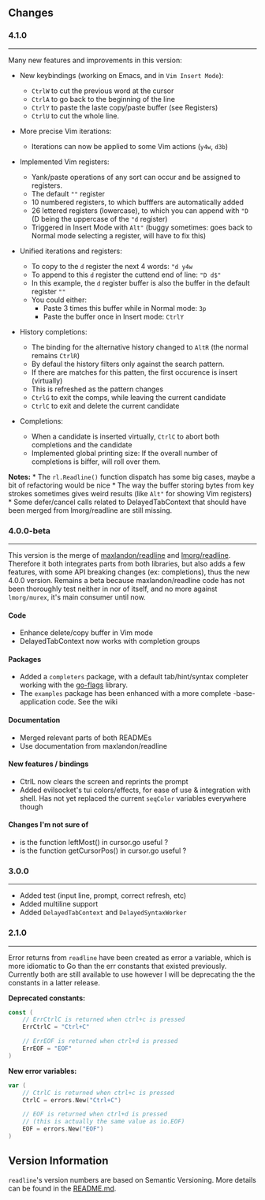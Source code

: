 ## Changes

### 4.1.0
---------

Many new features and improvements in this version:
- New keybindings (working on Emacs, and in `Vim Insert Mode`):
    * `CtrlW` to cut the previous word at the cursor
    * `CtrlA` to go back to the beginning of the line
    * `CtrlY` to paste the laste copy/paste buffer (see Registers)
    * `CtrlU` to cut the whole line.

- More precise Vim iterations:
    * Iterations can now be applied to some Vim actions (`y4w`, `d3b`)

- Implemented Vim registers:
    * Yank/paste operations of any sort can occur and be assigned to registers.
    * The default `""` register
    * 10 numbered registers, to which bufffers are automatically added
    * 26 lettered registers (lowercase), to which you can append with `"D` (D being the uppercase of the `"d` register)
    * Triggered in Insert Mode with `Alt"` (buggy sometimes: goes back to Normal mode selecting a register, will have to fix this)

- Unified iterations and registers:
    * To copy to the `d` register the next 4 words: `"d y4w`
    * To append to this `d` register the cuttend end of line: `"D d$"`
    * In this example, the `d` register buffer is also the buffer in the default register `""`
    * You could either:
        - Paste 3 times this buffer while in Normal mode: `3p`
        - Paste the buffer once in Insert mode: `CtrlY`

- History completions:
    * The binding for the alternative history changed to `AltR` (the normal remains `CtrlR`)
    * By defaul the history filters only against the search pattern.
    * If there are matches for this patten, the first occurence is insert (virtually)
    * This is refreshed as the pattern changes
    * `CtrlG` to exit the comps, while leaving the current candidate 
    * `CtrlC` to exit and delete the current candidate

- Completions:
    * When a candidate is inserted virtually, `CtrlC` to abort both completions and the candidate
    * Implemented global printing size: If the overall number of completions is biffer, will roll over them.

**Notes:**
    * The `rl.Readline()` function dispatch has some big cases, maybe a bit of refactoring would be nice 
    * The way the buffer storing bytes from key strokes sometimes gives weird results (like `Alt"` for showing Vim registers)
    * Some defer/cancel calls related to DelayedTabContext that should have been merged from lmorg/readline are still missing.


### 4.0.0-beta
---------

This version is the merge of [maxlandon/readline](https://github.com/maxlandon/readline) 
and [lmorg/readline](https://github.com/lmorg/readline). Therefore it both integrates parts
from both libraries, but also adds a few features, with some API breaking changes (ex: completions),
thus the new 4.0.0 version. Remains a beta because maxlandon/readline code has not been thoroughly
test neither in nor of itself, and no more against `lmorg/murex`, it's main consumer until now.

#### Code
- Enhance delete/copy buffer in Vim mode
- DelayedTabContext now works with completion groups

#### Packages
- Added a `completers` package, with a default tab/hint/syntax completer working with 
 the [go-flags](https://github.com/jessevdk/go-flags) library.
- The `examples` package has been enhanced with a more complete -base- application code. See the wiki

#### Documentation 
- Merged relevant parts of both READMEs
- Use documentation from maxlandon/readline

#### New features / bindings
- CtrlL now clears the screen and reprints the prompt
- Added evilsocket's tui colors/effects, for ease of use & integration with shell. Has not yet replaced the current `seqColor` variables everywhere though

#### Changes I'm not sure of
- is the function leftMost() in cursor.go useful ?
- is the function getCursorPos() in cursor.go useful ?


### 3.0.0
---------

- Added test (input line, prompt, correct refresh, etc)
- Added multiline support
- Added `DelayedTabContext` and `DelayedSyntaxWorker`


### 2.1.0
---------

Error returns from `readline` have been created as error a variable, which is
more idiomatic to Go than the err constants that existed previously. Currently
both are still available to use however I will be deprecating the the constants
in a latter release.

**Deprecated constants:**
```go
const (
	// ErrCtrlC is returned when ctrl+c is pressed
	ErrCtrlC = "Ctrl+C"

	// ErrEOF is returned when ctrl+d is pressed
	ErrEOF = "EOF"
)
```

**New error variables:**
```go
var (
	// CtrlC is returned when ctrl+c is pressed
	CtrlC = errors.New("Ctrl+C")

	// EOF is returned when ctrl+d is pressed
	// (this is actually the same value as io.EOF)
	EOF = errors.New("EOF")
)
```

## Version Information

`readline`'s version numbers are based on Semantic Versioning. More details can
be found in the [README.md](README.md#version-information).
